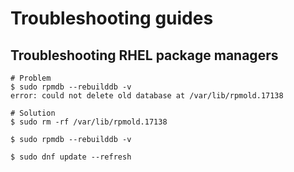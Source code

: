 # Troubleshooting guides

## Troubleshooting RHEL package managers

```shell
# Problem
$ sudo rpmdb --rebuilddb -v
error: could not delete old database at /var/lib/rpmold.17138

# Solution
$ sudo rm -rf /var/lib/rpmold.17138

$ sudo rpmdb --rebuilddb -v

$ sudo dnf update --refresh
```
